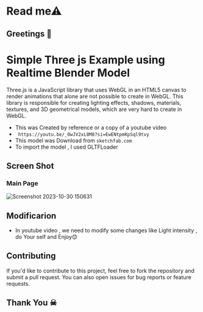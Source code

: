 # Read me⚠ 
## Greetings 💐

# Simple Three js Example using Realtime Blender Model
Three.js is a JavaScript library that uses WebGL in an HTML5 canvas to render animations that alone are not possible to create in WebGL. This library is responsible for creating lighting effects, shadows, materials, textures, and 3D geometrical models, which are very hard to create in WebGL.

- This was Created by reference or a copy of a youtube video
-  ``` https://youtu.be/_OwJV2xL8M8?si=EwENtpmKpSql9tvy```
- This model was Download from ``` sketchfab.com ```
- To import the model , I used GLTFLoader

## Screen Shot
   ### Main Page
   ![Screenshot 2023-10-30 150631](https://github.com/jaisuriya97/Threejs_Van/assets/80122325/f20c1451-4980-463b-9797-c973af2d9bc8)



## Modificarion
- In youtube video , we need to modify some changes like Light intensity ,  do Your self and Enjoy😊 



## Contributing

If you'd like to contribute to this project, feel free to fork the repository and submit a pull request. You can also open issues for bug reports or feature requests.

## Thank You ☠
